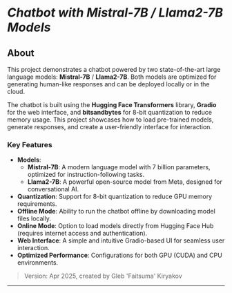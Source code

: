 # **_Chatbot with Mistral-7B / Llama2-7B Models_**

## About
This project demonstrates a chatbot powered by two state-of-the-art large language models: **Mistral-7B** / **Llama2-7B**. Both models are optimized for generating human-like responses and can be deployed locally or in the cloud. 

The chatbot is built using the **Hugging Face Transformers** library, **Gradio** for the web interface, and **bitsandbytes** for 8-bit quantization to reduce memory usage. This project showcases how to load pre-trained models, generate responses, and create a user-friendly interface for interaction.

### Key Features
* **Models**: 
  - **Mistral-7B**: A modern language model with 7 billion parameters, optimized for instruction-following tasks.
  - **Llama2-7B**: A powerful open-source model from Meta, designed for conversational AI.
* **Quantization**: Support for 8-bit quantization to reduce GPU memory requirements.
* **Offline Mode**: Ability to run the chatbot offline by downloading model files locally.
* **Online Mode**: Option to load models directly from Hugging Face Hub (requires internet access and authentication).
* **Web Interface**: A simple and intuitive Gradio-based UI for seamless user interaction.
* **Optimized Performance**: Configurations for both GPU (CUDA) and CPU environments.

> Version: Apr 2025, created by Gleb 'Faitsuma' Kiryakov

---
